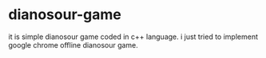 
# dianosour-game
it is simple dianosour game coded in c++ language. 
i just tried to implement google chrome offline dianosour game.












































